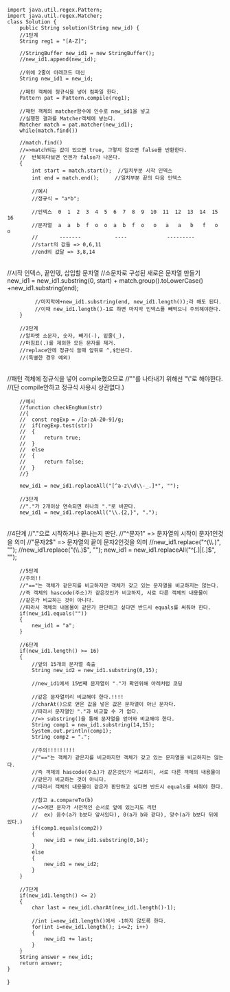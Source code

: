 






                

    import java.util.regex.Pattern;
    import java.util.regex.Matcher;
    class Solution {
        public String solution(String new_id) {       
    	//1단계
        String reg1 = "[A-Z]";
        
        //StringBuffer new_id1 = new StringBuffer();
        //new_id1.append(new_id);
        
        //위에 2줄이 아래코드 대신
        String new_id1 = new_id;
        
        //페턴 객체에 정규식을 넣어 컴파일 한다.
        Pattern pat = Pattern.compile(reg1);
        
        //패턴 객체의 matcher함수에 인수로 new_id1을 넣고
        //실행한 결과를 Matcher객체에 넣는다.
        Matcher match = pat.matcher(new_id1);
        while(match.find())
            
        //match.find()
        //=>match되는 값이 있으면 true, 그렇지 않으면 false를 반환한다.
        //  반복하다보면 언젠가 false가 나온다.    
        {
            int start = match.start();  //일치부분 시작 인덱스
            int end = match.end();     //일치부분 끝의 다음 인덱스
    
            //예시
            //정규식 = "a*b";
    
            //인덱스  0  1  2  3  4  5  6  7  8  9  10  11  12  13  14  15  16
            //문자열  a  a  b  f  o  o  a  b  f  o   o   a   a   b   f   o   o 
            //       -------           ----             ---------
            //start의 값들 => 0,6,11
            //end의 값달 => 3,8,14            


​            
            //시작 인덱스, 끝인덳, 삽입할 문자열
            //소문자로 구성된 새로은 문자열 만들기    
            new_id1 = new_id1.substring(0, start) + match.group().toLowerCase()
                      +new_id1.substring(end);
                
             //마지막에+new_id1.substring(end, new_id1.length());라 해도 된다.          
             //이때 new_id1.length()-1로 하면 마지막 인덱스를 빼먹으니 주의해야한다.
        }
       
        //2단계
        //알파벳 소문자, 숫자, 빼기(-), 밑줄(_), 
        //마침표(.)를 제외한 모든 문자를 제거.
        //replace안에 정규식 쓸때 앞뒤로 ^,$안쓴다.
        //(특별한 경우 예외)  


​        
        //패턴 객체에 정규식을 넣어 compile했으므로 
        //"\"를 나타내기 위해선 "\\"로 해야한다.
        //(단 compile안하고 정규식 사용시 상관없다.)
        
        //예시
        //function checkEngNum(str) 
        //{ 
        //  const regExp = /[a-zA-Z0-9]/g; 
        //  if(regExp.test(str))
        //  { 
        //      return true; 
        //  }
        //  else
        //  { 
        //      return false; 
        //  } 
        //}
    
        new_id1 = new_id1.replaceAll("[^a-z\\d\\-_.]*", "");
        
        //3단계
        //"."가 2개이상 연속되면 하나의 "."로 바꾼다.
        new_id1 = new_id1.replaceAll("\\.{2,}", ".");


​        
        //4단계
        //"."으로 시작하거나 끝나는지 판단.
        //"^문자1" => 문자열의 시작이 문자1인것을 의미 
        //"문자2$" => 문자열의 끝이 문자2인것을 의미 
        //new_id1.replace("^(\\.)", "");
        //new_id1.replace("(\\.)$", "");
        new_id1 = new_id1.replaceAll("^[.]|[.]$", "");
    
        //5단계
        //주의!!
        //"=="는 객체가 같은지를 비교하지만 객체가 갖고 있는 문자열을 비교하지는 않는다.
        //즉 객체의 hascode(주소)가 같은것인가 비교하지, 서로 다른 객체의 내용물이
        //같은가 비교하는 것이 아니다. 
        //따라서 객체의 내용물이 같은가 판단하고 싶다면 반드시 equals를 써줘야 한다.
        if(new_id1.equals(""))
        {
            new_id1 = "a";
        }
        
        //6단계
        if(new_id1.length() >= 16)
        {
            //앞의 15개의 문자열 축출
            String new_id2 = new_id1.substring(0,15);
    
            //new_id1에서 15번째 문자열이 "."가 확인위해 아레처럼 코딩
            
            //같은 문자열끼리 비교해야 한다.!!!!
            //charAt()으로 얻은 값을 넣은 값은 문자열이 아닌 문자다.
            //따라서 문자열인 "."과 비교할 수 가 없다.
            //=> substring()을 통해 문자열을 얻어와 비교해야 한다.
            String comp1 = new_id1.substring(14,15);
            System.out.println(comp1);
            String comp2 = ".";
    
            //주의!!!!!!!!!                        
            //"=="는 객체가 같은지를 비교하지만 객체가 갖고 있는 문자열을 비교하지는 않는다.
            //즉 객체의 hascode(주소)가 같은것인가 비교하지, 서로 다른 객체의 내용물이
            //같은가 비교하는 것이 아니다. 
            //따라서 객체의 내용물이 같은가 판단하고 싶다면 반드시 equals를 써줘야 한다.
            
            //참고 a.compareTo(b)
            //=>어떤 문자가 사전적인 순서로 앞에 있는지도 리턴
            //  ex) 음수(a가 b보다 앞서있다), 0(a가 b와 같다), 양수(a가 b보다 뒤에 있다.)
            if(comp1.equals(comp2))
            {
                new_id1 = new_id1.substring(0,14);
            } 
            else
            {
                new_id1 = new_id2;
            }
        }
        
        //7단계
        if(new_id1.length() <= 2)
        {
            char last = new_id1.charAt(new_id1.length()-1);
            
            //int i=new_id1.length()에서 -1하지 않도록 한다.
            for(int i=new_id1.length(); i<=2; i++)
            {
                new_id1 += last;
            }
        }
        String answer = new_id1;
        return answer;      
    }
}
